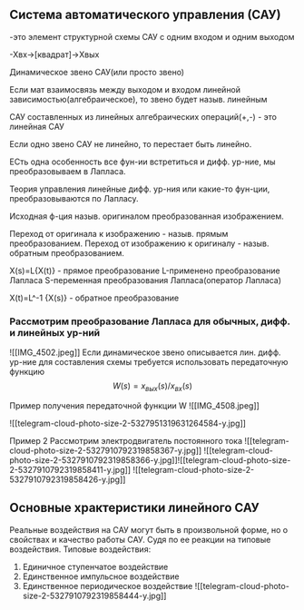 ## Система автоматического управления (САУ)
-это элемент структурной схемы САУ с одним входом и одним выходом

-Хвх->[квадрат]->Хвых

Динамическое звено САУ(или просто звено) 

Если мат взаимосвязь между выходом и входом линейной зависимостью(алгебраическое), то звено будет назыв. линейным

САУ составленных из линейных алгебраических операций(+,-) - это линейная САУ

Если одно звено САУ не линейно, то перестает быть линейно.

ЕСть одна особенность все фун-ии встретиться и дифф. ур-ние, мы преобразовываем в Лапласа.


Теория управления линейные дифф. ур-ния или какие-то фун-ции, преобразовываются по Лапласу.

Исходная ф-ция назыв. оригиналом преобразованная изображением. 

Переход от оригинала к изображению - назыв. прямым преобразованием. 
Переход от изображению к оригиналу - назыв. обратным преобразованием. 

X(s)=L{X(t)} - прямое преобразование
L-применено преобразование Лапласа
S-переменная преобразования Лапласа(оператор Лапласа)

X(t)=L^-1 {X(s)} - обратное преобразование
### Рассмотрим преобразование Лапласа для обычных, дифф. и линейных ур-ний
![[IMG_4502.jpeg]]
Если динамическое звено описывается лин. дифф. ур-ние для составления схемы требуется использовать передаточную функцию
$$ W(s)=x_{вых}(s)/x_{вх}(s) $$


Пример получения передаточной функции W
![[IMG_4508.jpeg]]

![[telegram-cloud-photo-size-2-5327951319631264584-y.jpg]]

Пример 2
Рассмотрим электродвигатель постоянного тока
![[telegram-cloud-photo-size-2-5327910792319858367-y.jpg]]
![[telegram-cloud-photo-size-2-5327910792319858366-y.jpg]]![[telegram-cloud-photo-size-2-5327910792319858411-y.jpg]]
![[telegram-cloud-photo-size-2-5327910792319858426-y.jpg]]

## Основные храктеристики линейного САУ
Реальные воздействия на САУ могут быть в произвольной форме, но о свойствах и качество работы САУ. Судя по ее реакции на типовые воздействия. 
Типовые воздействия: 
1. Единичное ступенчатое воздействие
2. Единственное импульсное воздействие
3. Единственное периодическое воздействие 
![[telegram-cloud-photo-size-2-5327910792319858444-y.jpg]]
